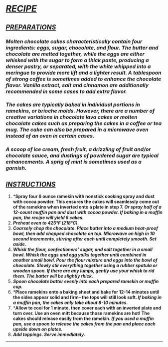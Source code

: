 # **<u>*RECIPE*</u>**



## ***<u>PREPARATIONS</u>***

### *Molten chocolate cakes characteristically contain four ingredients: eggs, sugar, chocolate, and flour. The butter and chocolate are melted together, while the eggs are either whisked with the sugar to form a thick paste, producing a denser pastry, or separated, with the white whipped into a meringue to provide more lift and a lighter result. A tablespoon of strong coffee is sometimes added to enhance the chocolate flavor. Vanilla extract, salt and cinnamon are additionally recommended in some cases to add extra flavor.*

### *The cakes are typically baked in individual portions in ramekins, or brioche molds. However, there are a number of creative variations in chocolate lava cakes or molten chocolate cakes such as preparing the cakes in a coffee or tea mug. The cake can also be prepared in a microwave oven instead of an oven in certain cases.*

### *A scoop of ice cream, fresh fruit, a drizzling of fruit and/or chocolate sauce, and dustings of powdered sugar are typical enhancements. A sprig of mint is sometimes used as a garnish.*

## ***<u>INSTRUCTIONS</u>***

1. ***Spray four 6 ounce ramekin with nonstick cooking spray and dust with cocoa powder. This ensures the cakes will seamlessly come out of the ramekins when inverted onto a plate in step 7. *Or spray half of a 12-count muffin pan and dust with cocoa powder. If baking in a muffin pan, the recipe will yield 6 cakes.***
2. ***Preheat oven to 425°F (218°C).***
3. ***Coarsely chop the chocolate. Place butter into a medium heat-proof bowl, then add chopped chocolate on top. Microwave on high in 10 second increments, stirring after each until completely smooth. Set aside.***
4. ***Whisk the flour, confectioners’ sugar, and salt together in a small bowl. Whisk the eggs and egg yolks together until combined in another small bowl. Pour the flour mixture and eggs into the bowl of chocolate. Slowly stir everything together using a rubber spatula or wooden spoon. If there are any lumps, gently use your whisk to rid them. The batter will be slightly thick.***
5. ***Spoon chocolate batter evenly into each prepared ramekin or muffin cup.***
6. ***Place ramekins onto a baking sheet and bake for 12-14 minutes until the sides appear solid and firm– the tops will still look soft. *If baking in a muffin pan, the cakes only take about 8-10 minutes.***
7. ***Allow to cool for 1 minute, then cover each with an inverted plate and turn over. Use an oven mitt because those ramekins are hot! The cakes should release easily from the ramekin. *If you used a muffin pan, use a spoon to release the cakes from the pan and place each upside down on plates.***
8. ***Add toppings. Serve immediately.***

------